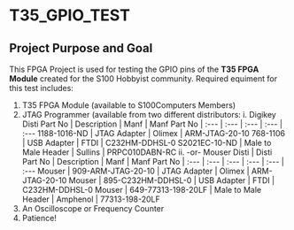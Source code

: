 # T35_GPIO_TEST
## Project Purpose and Goal
This FPGA Project is used for testing the GPIO pins of the **T35 FPGA Module** created for the S100 Hobbyist community.
Required equiment for this test includes:
1. T35 FPGA Module (available to S100Computers Members)
2. JTAG Programmer (available from two different distributors:
	i. Digikey 
	Disti Part No | Description | Manf | Manf Part No
	| :--- | :--- | :--- | :--- | :---
	1188-1016-ND | JTAG Adapter | Olimex | ARM-JTAG-20-10
	768-1106 | USB Adapter | FTDI | C232HM-DDHSL-0
	S2021EC-10-ND | Male to Male Header | Sullins | PRPC010DABN-RC
	ii. -or- Mouser
	Disti  | Disti Part No | Description | Manf | Manf Part No
	| :--- | :--- | :--- | :--- | :--- | :---
	Mouser | 909-ARM-JTAG-20-10 | JTAG Adapter | Olimex | ARM-JTAG-20-10
	Mouser | 895-C232HM-DDHSL-0 | USB Adapter | FTDI | C232HM-DDHSL-0
	Mouser | 649-77313-198-20LF | Male to Male Header | Amphenol | 77313-198-20LF
3. An Oscilloscope or Frequency Counter
4. Patience!
